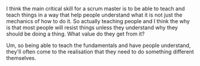 I think the main critical skill for a scrum master is to be able to teach and teach things in a way that help people understand what it is not just the mechanics of how to do it. So actually teaching people and I think the why is that most people will resist things unless they understand why they should be doing a thing. What value do they get from it? 

Um, so being able to teach the fundamentals and have people understand, they'll often come to the realisation that they need to do something different themselves.